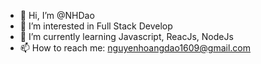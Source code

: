 - 👋 Hi, I’m @NHDao
- 👀 I’m interested in Full Stack Develop
- 🌱 I’m currently learning Javascript, ReacJs, NodeJs
- 📫 How to reach me: nguyenhoangdao1609@gmail.com

<!---
NHDao/NHDao is a ✨ special ✨ repository because its `README.md` (this file) appears on your GitHub profile.
You can click the Preview link to take a look at your changes.
--->
